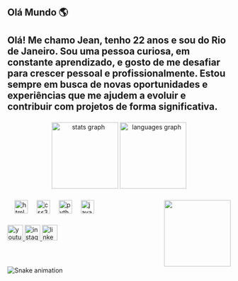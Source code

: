 ## Olá Mundo  🌎

<h2 align="left"> Olá! Me chamo Jean, tenho 22 anos e sou do Rio de Janeiro. Sou uma pessoa curiosa, em constante aprendizado, e gosto de me desafiar para crescer pessoal e profissionalmente. Estou sempre em busca de novas oportunidades e experiências que me ajudem a evoluir e contribuir com projetos de forma significativa.</h2>

###

<div align="center">
  <img src="https://github-readme-stats.vercel.app/api?username=jean-devbr&hide_title=false&hide_rank=false&show_icons=true&include_all_commits=true&count_private=true&disable_animations=false&theme=dracula&locale=pt-br&hide_border=false" height="150" alt="stats graph"  />

  <img src="https://github-readme-stats.vercel.app/api/top-langs?username=jean-devbr&locale=pt-br&hide_title=false&layout=compact&card_width=320&langs_count=5&theme=dracula&hide_border=false" height="150" alt="languages graph"  />

</div>

###

<img align="right" height="150" src="https://i.gifer.com/SUV4.gif"  />


###

<div align="left">
  
  <img width="12" />
  <img src="https://cdn.jsdelivr.net/gh/devicons/devicon/icons/html5/html5-original.svg" height="30" alt="html5 logo"  />
  <img width="12" />
  <img src="https://cdn.jsdelivr.net/gh/devicons/devicon/icons/css3/css3-original.svg" height="30" alt="css3 logo"  />
  <img width="12" />
  <img src="https://cdn.jsdelivr.net/gh/devicons/devicon/icons/python/python-original.svg" height="30" alt="python logo"  />
  <img width="12" />
  <img src="https://cdn.jsdelivr.net/gh/devicons/devicon/icons/java/java-original.svg" height="30" alt="java logo" />

</div>

###

<div align="left">
  <a href="https://www.youtube.com/@aprendendoComJean">
    <img src="https://img.shields.io/static/v1?message=Youtube&logo=youtube&label=&color=FF0000&logoColor=white&labelColor=&style=for-the-badge" height="35" alt="youtube logo"  />
  </a>
  <a href="https://www.instagram.com/jeanooficial12/">
    <img src="https://img.shields.io/static/v1?message=Instagram&logo=instagram&label=&color=E4405F&logoColor=white&labelColor=&style=for-the-badge" height="35" alt="instagram logo"  />
  </a>
  

  <a href="#">
    <img src="https://img.shields.io/static/v1?message=LinkedIn&logo=linkedin&label=&color=0077B5&logoColor=white&labelColor=&style=for-the-badge" height="35" alt="linkedin logo"  />
</a>
</div>

###

<br clear="both">

<img src="https://raw.githubusercontent.com/jean-devbr/jean-devbr/output/github-contribution-grid-snake.svg" alt="Snake animation" />



###
